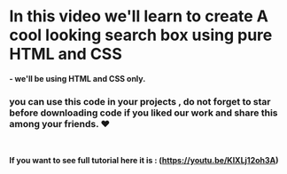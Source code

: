 # In this video we'll learn to create A cool looking search box using pure HTML and CSS

<strong> - we'll be using HTML and CSS only. </strong>


### you can use this code in your projects  , do not forget to star before downloading code  if you liked our work and share this among your friends. ❤️

<br>

<strong> If you want to see full tutorial here it is : (https://youtu.be/KIXLj12oh3A)

